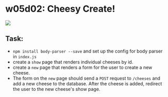 # w05d02:  Cheesy Create!

![](https://media.giphy.com/media/l1L2UkgpuiE4U/giphy.gif)

## Task:
- `npm install body-parser --save` and set up the config for body parser in `index.js`
- create a `show` page that renders individual cheeses by id.
- create a `new` page that renders a form for the user to create a new cheese.
- The form on the `new` page should send a `POST` request to `/cheeses` and add a new cheese to the database.  After the cheese is added, redirect the user to the new cheese's show page.
